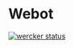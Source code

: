 Webot
=====

[![wercker status](https://app.wercker.com/status/0fecca2a1e744ec6ffa53266b7c5644d/s "wercker status")](https://app.wercker.com/project/bykey/0fecca2a1e744ec6ffa53266b7c5644d)